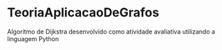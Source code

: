 # TeoriaAplicacaoDeGrafos
Algoritmo de Dijkstra desenvolvido como atividade avaliativa utilizando a linguagem Python
